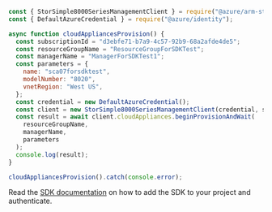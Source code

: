 ```javascript
const { StorSimple8000SeriesManagementClient } = require("@azure/arm-storsimple8000series");
const { DefaultAzureCredential } = require("@azure/identity");

async function cloudAppliancesProvision() {
  const subscriptionId = "d3ebfe71-b7a9-4c57-92b9-68a2afde4de5";
  const resourceGroupName = "ResourceGroupForSDKTest";
  const managerName = "ManagerForSDKTest1";
  const parameters = {
    name: "sca07forsdktest",
    modelNumber: "8020",
    vnetRegion: "West US",
  };
  const credential = new DefaultAzureCredential();
  const client = new StorSimple8000SeriesManagementClient(credential, subscriptionId);
  const result = await client.cloudAppliances.beginProvisionAndWait(
    resourceGroupName,
    managerName,
    parameters
  );
  console.log(result);
}

cloudAppliancesProvision().catch(console.error);
```

Read the [SDK documentation](https://github.com/Azure/azure-sdk-for-js/blob/%40azure%2Farm-storsimple8000series_2.0.1/sdk/storsimple8000series/arm-storsimple8000series/README.md) on how to add the SDK to your project and authenticate.
